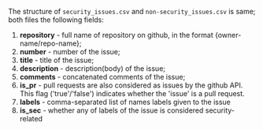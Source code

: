 The structure of `security_issues.csv` and `non-security_issues.csv` is same; both files the following fields:

1. **repository** - full name of repository on github, in the format {owner-name/repo-name};
2. **number** - number of the issue; 
3. **title** - title of the issue; 
4. **description** - description(body) of the issue; 
5. **comments** - concatenated comments of the issue;
6. **is_pr** - pull requests are also considered as issues by the github API. This flag ('true'/'false') indicates whether the 'issue' is a pull request.
7. **labels** - comma-separated list of names labels given to the issue
8. **is_sec** - whether any of labels of the issue is considered security-related
